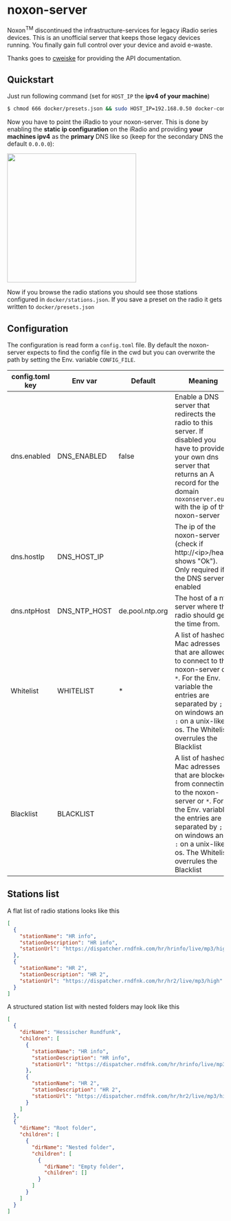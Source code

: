 # noxon-server

Noxon<sup>TM</sup> discontinued the infrastructure-services for legacy iRadio series devices. This is an unofficial server that keeps those legacy devices running. You finally gain full control over your device and avoid e-waste.

Thanks goes to [cweiske](https://github.com/cweiske/noxon-api) for providing the API documentation.

## Quickstart

Just run following command (set for `HOST_IP` the **ipv4 of your machine**)

```bash
$ chmod 666 docker/presets.json && sudo HOST_IP=192.168.0.50 docker-compose -f docker/docker-compose.yaml up
```

Now you have to point the iRadio to your noxon-server. This is done by enabling the **static ip configuration** on the iRadio and providing **your machines ipv4** as the **primary** DNS like so (keep for the secondary DNS the default `0.0.0.0`):

<img src="https://user-images.githubusercontent.com/18425553/189549696-fa4c5c63-8860-4596-b7c8-a403240b97be.png"  width="300">

Now if you browse the radio stations you should see those stations configured in `docker/stations.json`. If you save a preset on the radio it gets written to `docker/presets.json`

## Configuration

The configuration is read form a `config.toml` file. By default the noxon-server expects to find the config file in the cwd but you can overwrite the path by setting the Env. variable `CONFIG_FILE`.

| config.toml key | Env var      | Default         | Meaning                                                                                                                                                                                                                       |
| --------------- | ------------ | --------------- | ----------------------------------------------------------------------------------------------------------------------------------------------------------------------------------------------------------------------------- |
| dns.enabled     | DNS_ENABLED  | false           | Enable a DNS server that redirects the radio to this server. If disabled you have to provide your own dns server that returns an A record for the domain `noxonserver.eu` with the ip of the noxon-server                     |
| dns.hostIp      | DNS_HOST_IP  |                 | The ip of the noxon-server (check if http://\<ip\>/health shows "Ok"). Only required if the DNS server is enabled                                                                                                             |
| dns.ntpHost     | DNS_NTP_HOST | de.pool.ntp.org | The host of a ntp server where the radio should get the time from.                                                                                                                                                            |
| Whitelist       | WHITELIST    | \*              | A list of hashed Mac adresses that are allowed to connect to the noxon-server or `*`. For the Env. variable the entries are separated by `;` on windows and `:` on a unix-like os. The Whitelist overrules the Blacklist      |
| Blacklist       | BLACKLIST    |                 | A list of hashed Mac adresses that are blocked from connecting to the noxon-server or `*`. For the Env. variable the entries are separated by `;` on windows and `:` on a unix-like os. The Whitelist overrules the Blacklist |

## Stations list

A flat list of radio stations looks like this

```json
[
  {
    "stationName": "HR info",
    "stationDescription": "HR info",
    "stationUrl": "https://dispatcher.rndfnk.com/hr/hrinfo/live/mp3/high"
  },
  {
    "stationName": "HR 2",
    "stationDescription": "HR 2",
    "stationUrl": "https://dispatcher.rndfnk.com/hr/hr2/live/mp3/high"
  }
]
```

A structured station list with nested folders may look like this

```json
[
  {
    "dirName": "Hessischer Rundfunk",
    "children": [
      {
        "stationName": "HR info",
        "stationDescription": "HR info",
        "stationUrl": "https://dispatcher.rndfnk.com/hr/hrinfo/live/mp3/high"
      },
      {
        "stationName": "HR 2",
        "stationDescription": "HR 2",
        "stationUrl": "https://dispatcher.rndfnk.com/hr/hr2/live/mp3/high"
      }
    ]
  },
  {
    "dirName": "Root folder",
    "children": [
      {
        "dirName": "Nested folder",
        "children": [
          {
            "dirName": "Empty folder",
            "children": []
          }
        ]
      }
    ]
  }
]
```
